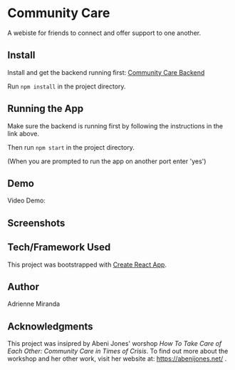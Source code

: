 Community Care
========================

A webiste for friends to connect and offer support to one another.

## Install

Install and get the backend running first: [Community Care Backend](https://github.com/adriennem76/friend-support-backend)

Run `npm install` in the project directory.

## Running the App

Make sure the backend is running first by following the instructions in the link above.

Then run `npm start` in the project directory.

(When you are prompted to run the app on another port enter 'yes')

## Demo

Video Demo: 

## Screenshots

<!-- ![Screen Shot 2019-07-12 at 11 00 28 AM](https://user-images.githubusercontent.com/50639575/61140762-0e19c700-a49a-11e9-88a4-a24d1e3ef7b6.png)  -->


## Tech/Framework Used

This project was bootstrapped with [Create React App](https://github.com/facebook/create-react-app).

## Author

Adrienne Miranda

## Acknowledgments

This project was insipred by Abeni Jones' worshop *How To Take Care of Each Other: Community Care in Times of Crisis*. To find out more about the workshop and her other work, visit her website at: https://abenijones.net/ .

